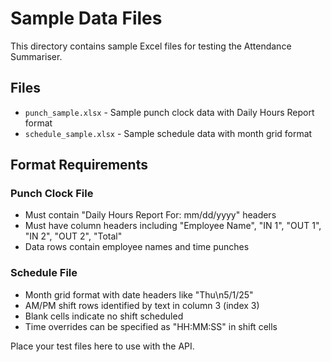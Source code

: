 # Sample Data Files

This directory contains sample Excel files for testing the Attendance Summariser.

## Files

- `punch_sample.xlsx` - Sample punch clock data with Daily Hours Report format
- `schedule_sample.xlsx` - Sample schedule data with month grid format

## Format Requirements

### Punch Clock File
- Must contain "Daily Hours Report For: mm/dd/yyyy" headers
- Must have column headers including "Employee Name", "IN 1", "OUT 1", "IN 2", "OUT 2", "Total"
- Data rows contain employee names and time punches

### Schedule File  
- Month grid format with date headers like "Thu\n5/1/25"
- AM/PM shift rows identified by text in column 3 (index 3)
- Blank cells indicate no shift scheduled
- Time overrides can be specified as "HH:MM:SS" in shift cells

Place your test files here to use with the API.